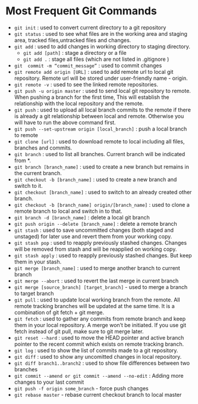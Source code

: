 # Most Frequent Git Commands

* `git init` : used to convert current directory to a git repository
* `git status`  : used to see what files are in the working area and staging area, tracked files,untracked files and changes.
* `git add` : used to add changes in working directory to staging directory.
    * `git add [path]`  : stage a directory or a file
    * `git add .` : stage all files (which are not listed in .gitignore )
* `git  commit -m “commit_message”` : used to commit changes
* `git remote add origin [URL]` : used to add remote url to local git repository. Remote url will be stored under user-friendly name - origin.
* `git remote -v` : used to see the linked remote repositories.
* `git push -u origin master` : used to send local git repository to remote. When pushing a branch for the first time, This will establish the relationship with the local repository and the remote.
* `git push` : used to upload all local branch commits to the remote if there is already a git relationship between local and remote. Otherwise you will have to run the above command first.
* `git push --set-upstream origin [local_branch]` :  push a local branch to remote
* `git clone [url]` : used to download remote to local including all files, branches and commits.
* `git branch` :  used to list all branches. Current branch will be indicated from *.
* `git branch [branch_name]` : used to create a new branch but remains in the current branch.
* `git checkout -b [branch_name]` : used to create a new branch and switch to it.
* `git checkout [branch_name]` : used to switch to an already created other branch.
* `git checkout -b [branch_name] origin/[branch_name]` : used to clone a remote branch to local and switch in to that.
* `git branch -d [branch_name]` : delete a local git branch
* `git push origin --delete [branch_name]` : delete a remote branch
* `git stash` : used to save uncommitted changes (both staged and unstaged) for later use and revert them from your working copy.
* `git stash pop` : used to reapply previously stashed changes. Changes will be removed from stash and will be reapplied on working copy. 
* `git stash apply` : used to reapply previously stashed changes. But keep them in your stash.
* `git merge [branch_name]` : used to merge another branch to current branch
* `git merge --abort` : used to revert the last merge in current branch
* `git merge [source_branch] [target_branch]` - used to merge a branch to target branch
* `git pull` : used to update local working branch from the remote. All remote tracking branches will be updated at the same time. It is a combination of git fetch + git merge.
* `git fetch` : used to gather any commits from remote branch and keep them in your local repository. A merge won’t be initiated. If you use git fetch instead of git pull, make sure to git merge later.
* `git reset --hard` : used to move the HEAD pointer and active branch pointer to the recent commit which exists on remote tracking branch.
* `git log` : used to show the list of commits made to a git repository.
* `git diff` : used to show any uncomitted changes in local repository.
* `git diff branch1..branch2` : used to show file differences between two branches
* `git commit --amend or git commit --amend --no-edit` : Adding more changes to your last commit
* `git push -f origin some_branch` - force push changes
* `git rebase master` - rebase current checkout branch to local master 
 




